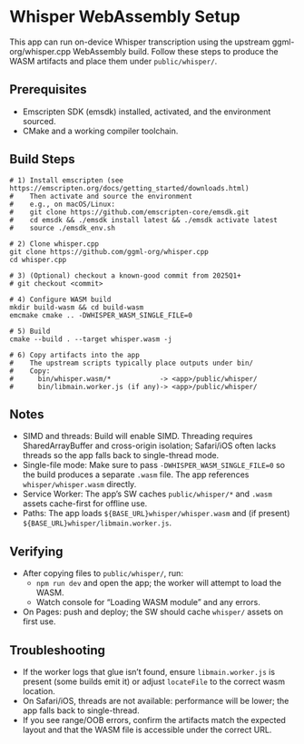 # Whisper WebAssembly Setup

This app can run on-device Whisper transcription using the upstream ggml-org/whisper.cpp WebAssembly build. Follow these steps to produce the WASM artifacts and place them under `public/whisper/`.

## Prerequisites
- Emscripten SDK (emsdk) installed, activated, and the environment sourced.
- CMake and a working compiler toolchain.

## Build Steps
```
# 1) Install emscripten (see https://emscripten.org/docs/getting_started/downloads.html)
#    Then activate and source the environment
#    e.g., on macOS/Linux:
#    git clone https://github.com/emscripten-core/emsdk.git
#    cd emsdk && ./emsdk install latest && ./emsdk activate latest
#    source ./emsdk_env.sh

# 2) Clone whisper.cpp
git clone https://github.com/ggml-org/whisper.cpp
cd whisper.cpp

# 3) (Optional) checkout a known-good commit from 2025Q1+
# git checkout <commit>

# 4) Configure WASM build
mkdir build-wasm && cd build-wasm
emcmake cmake .. -DWHISPER_WASM_SINGLE_FILE=0

# 5) Build
cmake --build . --target whisper.wasm -j

# 6) Copy artifacts into the app
#    The upstream scripts typically place outputs under bin/
#    Copy:
#      bin/whisper.wasm/*            -> <app>/public/whisper/
#      bin/libmain.worker.js (if any)-> <app>/public/whisper/
```

## Notes
- SIMD and threads: Build will enable SIMD. Threading requires SharedArrayBuffer and cross-origin isolation; Safari/iOS often lacks threads so the app falls back to single-thread mode.
- Single-file mode: Make sure to pass `-DWHISPER_WASM_SINGLE_FILE=0` so the build produces a separate `.wasm` file. The app references `whisper/whisper.wasm` directly.
- Service Worker: The app’s SW caches `public/whisper/*` and `.wasm` assets cache-first for offline use.
- Paths: The app loads `${BASE_URL}whisper/whisper.wasm` and (if present) `${BASE_URL}whisper/libmain.worker.js`.

## Verifying
- After copying files to `public/whisper/`, run:
  - `npm run dev` and open the app; the worker will attempt to load the WASM.
  - Watch console for “Loading WASM module” and any errors.
- On Pages: push and deploy; the SW should cache `whisper/` assets on first use.

## Troubleshooting
- If the worker logs that glue isn’t found, ensure `libmain.worker.js` is present (some builds emit it) or adjust `locateFile` to the correct wasm location.
- On Safari/iOS, threads are not available: performance will be lower; the app falls back to single-thread.
- If you see range/OOB errors, confirm the artifacts match the expected layout and that the WASM file is accessible under the correct URL.

